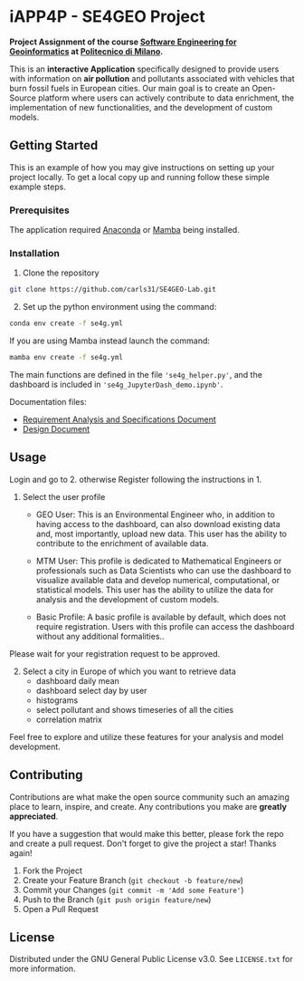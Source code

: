 # iAPP4P - SE4GEO Project

**Project Assignment of the course [Software Engineering for Geoinformatics](https://www4.ceda.polimi.it/manifesti/manifesti/controller/ManifestoPublic.do?EVN_DETTAGLIO_RIGA_MANIFESTO=evento&aa=2023&k_cf=225&k_corso_la=495&k_indir=GEO&codDescr=052423&lang=IT&semestre=2&anno_corso=1&idItemOfferta=164029&idRiga=294764) at [Politecnico di Milano](https://www.polimi.it/).**

This is an **interactive Application** specifically designed to provide users with information on **air pollution** and pollutants associated with vehicles that burn fossil fuels in European cities.
Our main goal is to create an Open-Source platform where users can actively contribute to data enrichment, the implementation of new functionalities, and the development of custom models.

## Getting Started

This is an example of how you may give instructions on setting up your project locally.
To get a local copy up and running follow these simple example steps.

### Prerequisites

The application required [Anaconda](https://conda.io/projects/conda/en/latest/user-guide/tasks/manage-environments.html) or [Mamba](https://mamba.readthedocs.io/en/latest/user_guide/mamba.html) being installed. 

### Installation

1. Clone the repository
  ```sh
  git clone https://github.com/carls31/SE4GEO-Lab.git
  ```
2. Set up the python environment using the command:
  ```sh
  conda env create -f se4g.yml 
  ```
  If you are using Mamba instead launch the command:
  ```sh
  mamba env create -f se4g.yml 
  ```

The main functions are defined in the file `'se4g_helper.py'`, and the dashboard is included in `'se4g_JupyterDash_demo.ipynb'`.

Documentation files:
 * [Requirement Analysis and Specifications Document](https://github.com/carls31/SE4GEO-Lab/blob/main/GRUPPO_GEO_RASD.pdf)
 * [Design Document](https://github.com/carls31/SE4GEO-Lab/blob/main/GRUPPO_GEO_DD.pdf)
 
## Usage

Login and go to 2. otherwise Register following the instructions in 1.
1. Select the user profile
     * GEO User: This is an Environmental Engineer who, in addition to having access to the dashboard, can also download existing data and, most importantly, upload new data. This user has the ability to contribute to the enrichment of available data.
     * MTM User: This profile is dedicated to Mathematical Engineers or professionals such as Data Scientists who can use the dashboard to visualize available data and develop numerical, computational, or statistical models. This user has the ability to utilize the data for analysis and the development of custom models.

     * Basic Profile: A basic profile is available by default, which does not require registration. Users with this profile can access the dashboard without any additional formalities..

Please wait for your registration request to be approved.

2. Select a city in Europe of which you want to retrieve data
     * dashboard daily mean
     * dashboard select day by user
     * histograms
     * select pollutant and shows timeseries of all the cities 
     * correlation matrix

Feel free to explore and utilize these features for your analysis and model development.

## Contributing

Contributions are what make the open source community such an amazing place to learn, inspire, and create. Any contributions you make are **greatly appreciated**.

If you have a suggestion that would make this better, please fork the repo and create a pull request. 
Don't forget to give the project a star! Thanks again!

1. Fork the Project
2. Create your Feature Branch (`git checkout -b feature/new`)
3. Commit your Changes (`git commit -m 'Add some Feature'`)
4. Push to the Branch (`git push origin feature/new`)
5. Open a Pull Request

## License

Distributed under the GNU General Public License v3.0. See `LICENSE.txt` for more information.
